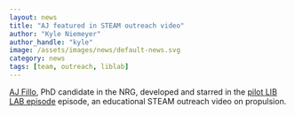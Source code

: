 ```yaml
---
layout: news
title: "AJ featured in STEAM outreach video"
author: "Kyle Niemeyer"
author_handle: "kyle"
image: /assets/images/news/default-news.svg
category: news
tags: [team, outreach, liblab]
---
```

[AJ Fillo][1], PhD candidate in the NRG, developed and starred in the [pilot LIB LAB episode][2] episode, an educational STEAM outreach video on propulsion.

[1]: /team/aj-fillo
[2]: https://www.youtube.com/watch?v=H96Xr0Efelk
